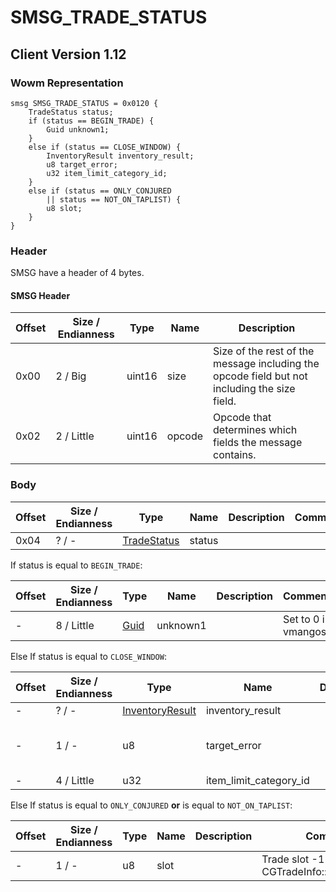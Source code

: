 # SMSG_TRADE_STATUS

## Client Version 1.12

### Wowm Representation
```rust,ignore
smsg SMSG_TRADE_STATUS = 0x0120 {
    TradeStatus status;
    if (status == BEGIN_TRADE) {
        Guid unknown1;
    }
    else if (status == CLOSE_WINDOW) {
        InventoryResult inventory_result;
        u8 target_error;
        u32 item_limit_category_id;
    }
    else if (status == ONLY_CONJURED
        || status == NOT_ON_TAPLIST) {
        u8 slot;
    }
}
```
### Header

SMSG have a header of 4 bytes.

#### SMSG Header

| Offset | Size / Endianness | Type   | Name   | Description |
| ------ | ----------------- | ------ | ------ | ----------- |
| 0x00   | 2 / Big           | uint16 | size   | Size of the rest of the message including the opcode field but not including the size field.|
| 0x02   | 2 / Little        | uint16 | opcode | Opcode that determines which fields the message contains.|

### Body

| Offset | Size / Endianness | Type | Name | Description | Comment |
| ------ | ----------------- | ---- | ---- | ----------- | ------- |
| 0x04 | ? / - | [TradeStatus](tradestatus.md) | status |  |  |

If status is equal to `BEGIN_TRADE`:

| Offset | Size / Endianness | Type | Name | Description | Comment |
| ------ | ----------------- | ---- | ---- | ----------- | ------- |
| - | 8 / Little | [Guid](../spec/packed-guid.md) | unknown1 |  | Set to 0 in vmangos. |

Else If status is equal to `CLOSE_WINDOW`:

| Offset | Size / Endianness | Type | Name | Description | Comment |
| ------ | ----------------- | ---- | ---- | ----------- | ------- |
| - | ? / - | [InventoryResult](inventoryresult.md) | inventory_result |  |  |
| - | 1 / - | u8 | target_error |  | used for: EQUIP_ERR_BAG_FULL, EQUIP_ERR_CANT_CARRY_MORE_OF_THIS, EQUIP_ERR_MISSING_REAGENT, EQUIP_ERR_ITEM_MAX_LIMIT_CATEGORY_COUNT_EXCEEDED |
| - | 4 / Little | u32 | item_limit_category_id |  | ItemLimitCategory.dbc entry |

Else If status is equal to `ONLY_CONJURED` **or** 
is equal to `NOT_ON_TAPLIST`:

| Offset | Size / Endianness | Type | Name | Description | Comment |
| ------ | ----------------- | ---- | ---- | ----------- | ------- |
| - | 1 / - | u8 | slot |  | Trade slot -1 here clears CGTradeInfo::m_tradeMoney |

